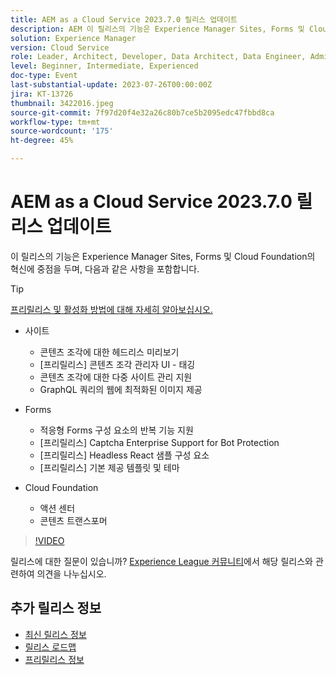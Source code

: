 ```yaml
---
title: AEM as a Cloud Service 2023.7.0 릴리스 업데이트
description: AEM 이 릴리스의 기능은 Experience Manager Sites, Forms 및 Cloud Foundation 혁신에 as a Cloud Service으로 중점을 둡니다.
solution: Experience Manager
version: Cloud Service
role: Leader, Architect, Developer, Data Architect, Data Engineer, Admin, User
level: Beginner, Intermediate, Experienced
doc-type: Event
last-substantial-update: 2023-07-26T00:00:00Z
jira: KT-13726
thumbnail: 3422016.jpeg
source-git-commit: 7f97d20f4e32a26c80b7ce5b2095edc47fbbd8ca
workflow-type: tm+mt
source-wordcount: '175'
ht-degree: 45%

---
```



# AEM as a Cloud Service 2023.7.0 릴리스 업데이트

이 릴리스의 기능은 Experience Manager Sites, Forms 및 Cloud Foundation의 혁신에 중점을 두며, 다음과 같은 사항을 포함합니다.

>[!TIP]
>
>[프리릴리스 및 활성화 방법에 대해 자세히 알아보십시오.](https://experienceleague.adobe.com/docs/experience-manager-cloud-service/content/release-notes/prerelease.html)

* 사이트
   * 콘텐츠 조각에 대한 헤드리스 미리보기
   * [프리릴리스] 콘텐츠 조각 관리자 UI - 태깅
   * 콘텐츠 조각에 대한 다중 사이트 관리 지원
   * GraphQL 쿼리의 웹에 최적화된 이미지 제공

* Forms
   * 적응형 Forms 구성 요소의 반복 기능 지원
   * [프리릴리스] Captcha Enterprise Support for Bot Protection
   * [프리릴리스] Headless React 샘플 구성 요소
   * [프리릴리스] 기본 제공 템플릿 및 테마

* Cloud Foundation
   * 액션 센터
   * 콘텐츠 트랜스포머

>[!VIDEO](https://video.tv.adobe.com/v/3422016/?learn=on)


릴리스에 대한 질문이 있습니까?  [Experience League 커뮤니티](https://adobe.ly/3Y6CC6J)에서 해당 릴리스와 관련하여 의견을 나누십시오.

## 추가 릴리스 정보

* [최신 릴리스 정보](https://experienceleague.adobe.com/docs/experience-manager-cloud-service/content/release-notes/home.html?lang=ko-KR)
* [릴리스 로드맵](https://experienceleague.adobe.com/docs/experience-manager-release-information/aem-release-updates/update-releases-roadmap.html)
* [프리릴리스 정보](https://experienceleague.adobe.com/docs/experience-manager-cloud-service/content/release-notes/prerelease.html?lang=ko-KR)